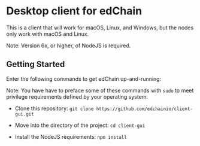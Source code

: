 # Desktop client for edChain

This is a client that will work for macOS, Linux, and Windows, but the nodes only work with macOS and Linux.

Note: Version 6x, or higher, of NodeJS is required.

## Getting Started

Enter the following commands to get edChain up-and-running:

Note: You have have to preface some of these commands with `sudo` to meet privilege requirements defined by your operating system.

* Clone this repository:
`git clone https://github.com/edchainio/client-gui.git`

* Move into the directory of the project:
`cd client-gui`

* Install the NodeJS requirements:
`npm install`

